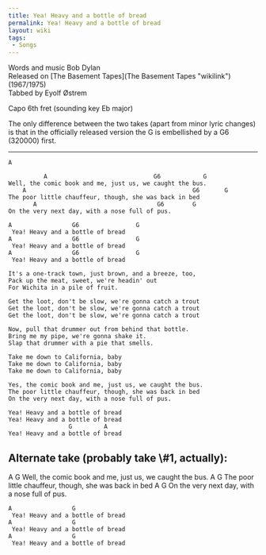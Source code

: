 ```yaml
---
title: Yea! Heavy and a bottle of bread
permalink: Yea! Heavy and a bottle of bread
layout: wiki
tags:
 - Songs
---
```


Words and music Bob Dylan  
Released on [The Basement Tapes](The Basement Tapes "wikilink")
(1967/1975)  
Tabbed by Eyolf Østrem

Capo 6th fret (sounding key Eb major)

The only difference between the two takes (apart from minor lyric
changes) is that in the officially released version the G is embellished
by a G6 (320000) first.

* * * * *

    A

              A                              G6            G
    Well, the comic book and me, just us, we caught the bus.
        A                                               G6       G
    The poor little chauffeur, though, she was back in bed
           A                                  G6        G
    On the very next day, with a nose full of pus.

    A                 G6                G
     Yea! Heavy and a bottle of bread
    A                 G6                G
     Yea! Heavy and a bottle of bread
    A                 G6                G
     Yea! Heavy and a bottle of bread

    It's a one-track town, just brown, and a breeze, too,
    Pack up the meat, sweet, we're headin' out
    For Wichita in a pile of fruit.

    Get the loot, don't be slow, we're gonna catch a trout
    Get the loot, don't be slow, we're gonna catch a trout
    Get the loot, don't be slow, we're gonna catch a trout

    Now, pull that drummer out from behind that bottle.
    Bring me my pipe, we're gonna shake it.
    Slap that drummer with a pie that smells.

    Take me down to California, baby
    Take me down to California, baby
    Take me down to California, baby

    Yes, the comic book and me, just us, we caught the bus.
    The poor little chauffeur, though, she was back in bed
    On the very next day, with a nose full of pus.

    Yea! Heavy and a bottle of bread
    Yea! Heavy and a bottle of bread
                     G         A
    Yea! Heavy and a bottle of bread

<h2 class="songversion">
Alternate take (probably take \#1, actually):

</h2>
              A                              G
    Well, the comic book and me, just us, we caught the bus.
        A                                               G
    The poor little chauffeur, though, she was back in bed
           A                                  G
    On the very next day, with a nose full of pus.

    A                 G
     Yea! Heavy and a bottle of bread
    A                 G
     Yea! Heavy and a bottle of bread
    A                 G
     Yea! Heavy and a bottle of bread

